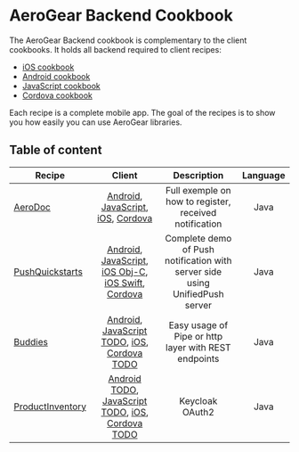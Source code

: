 AeroGear Backend Cookbook
=========================

The AeroGear Backend cookbook is complementary to the client cookbooks. It holds all backend required to client recipes:

- [iOS cookbook](https://github.com/aerogear/aerogear-ios-cookbook)
- [Android cookbook](https://github.com/aerogear/aerogear-android-cookbook)
- [JavaScript cookbook](https://github.com/aerogear/aerogear-js-cookbook)
- [Cordova cookbook](https://github.com/edewit/aerogear-cordova-cookbook)

Each recipe is a complete mobile app. The goal of the recipes is to show you how easily you can use  AeroGear libraries.  

## Table of content

| Recipe 	| Client 	| Description| Language|
| ------------- |:-------------:| :-------------:|:-----:|
| [AeroDoc](https://github.com/aerogear/aerogear-aerodoc-ios) | [Android](https://github.com/aerogear/aerogear-aerodoc-android), [JavaScript](https://github.com/aerogear/aerogear-aerodoc-web), [iOS](https://github.com/aerogear/aerogear-aerodoc-ios), [Cordova](https://github.com/aerogear/aerogear-aerodoc-cordova) | Full exemple on how to register, received notification | Java  |
| [PushQuickstarts](https://github.com/aerogear/aerogear-push-quickstarts/tree/master/client/contacts-mobile-ios-client) |  [Android](https://github.com/aerogear/aerogear-push-quickstarts/tree/master/client/contacts-mobile-android-client), [JavaScript](https://github.com/aerogear/aerogear-push-quickstarts/tree/master/client/contacts-mobile-webapp), [iOS Obj-C](hhttps://github.com/aerogear/aerogear-push-quickstarts/tree/master/client/contacts-mobile-ios-client), [iOS Swift](https://github.com/aerogear/aerogear-push-quickstarts/tree/swift/client/contacts-mobile-ios-client-swift), [Cordova](https://github.com/aerogear/aerogear-push-quickstarts/tree/master/client/contacts-mobile-cordova) | Complete demo of Push notification with server side using UnifiedPush server | Java  |
| [Buddies](Buddies/README.md) | [Android](https://github.com/aerogear/aerogear-android-cookbook/tree/master/src/org/jboss/aerogear/cookbook/pipeline), [JavaScript TODO](), [iOS](https://github.com/aerogear/aerogear-ios-cookbook/blob/master/Buddies/README.md), [Cordova TODO]() | Easy usage of Pipe or http layer with REST endpoints| Java  |
| [ProductInventory](ProductInventory/README.md) | [Android TODO](), [JavaScript TODO](), [iOS](https://github.com/aerogear/aerogear-ios-cookbook/blob/master/ProductInventory/ProductInventory.md), [Cordova TODO]() | Keycloak OAuth2 | Java  |

